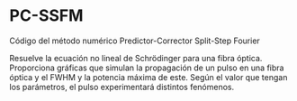 # PC-SSFM
Código del método numérico Predictor-Corrector Split-Step Fourier

Resuelve la ecuación no lineal de Schrödinger para una fibra óptica. Proporciona gráficas que simulan la propagación de un pulso en una fibra óptica y el FWHM y la potencia máxima de este. Según el valor que tengan los parámetros, el pulso experimentará distintos fenómenos.
